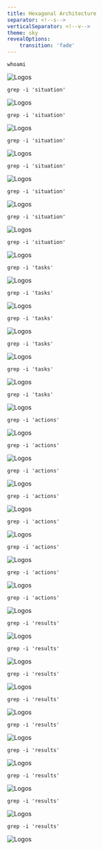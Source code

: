 ```yaml
---
title: Hexagonal Architecture
separator: <!--s-->
verticalSeparator: <!--v-->
theme: sky
revealOptions:
    transition: 'fade'
---
```


```
whoami
```

![Logos](pictures/hexagonal_presentation.001.png)

<!--s-->

```
grep -i 'situation'
```

![Logos](pictures/hexagonal_presentation.002.png)

<!--v-->

```
grep -i 'situation'
```

![Logos](pictures/hexagonal_presentation.003.png)

<!--v-->

```
grep -i 'situation'
```

![Logos](pictures/hexagonal_presentation.004.png)

<!--v-->

```
grep -i 'situation'
```

![Logos](pictures/hexagonal_presentation.005.png)

<!--v-->

```
grep -i 'situation'
```

![Logos](pictures/hexagonal_presentation.006.png)

<!--v-->

```
grep -i 'situation'
```

![Logos](pictures/hexagonal_presentation.007.png)

<!--v-->

```
grep -i 'situation'
```

![Logos](pictures/hexagonal_presentation.008.png)


<!--s-->

```
grep -i 'tasks'
```

![Logos](pictures/hexagonal_presentation.009.png)

<!--v-->

```
grep -i 'tasks'
```

![Logos](pictures/hexagonal_presentation.010.png)

<!--v-->

```
grep -i 'tasks'
```

![Logos](pictures/hexagonal_presentation.011.png)

<!--v-->

```
grep -i 'tasks'
```

![Logos](pictures/hexagonal_presentation.012.png)


<!--v-->

```
grep -i 'tasks'
```

![Logos](pictures/hexagonal_presentation.013.png)

<!--v-->

```
grep -i 'tasks'
```

![Logos](pictures/hexagonal_presentation.014.png)

<!--s-->

```
grep -i 'actions'
```

![Logos](pictures/hexagonal_presentation.015.png)

<!--v-->

```
grep -i 'actions'
```

![Logos](pictures/hexagonal_presentation.016.png)

<!--v-->

```
grep -i 'actions'
```

![Logos](pictures/hexagonal_presentation.017.png)

<!--v-->

```
grep -i 'actions'
```

![Logos](pictures/hexagonal_presentation.018.png)

<!--v-->

```
grep -i 'actions'
```

![Logos](pictures/hexagonal_presentation.019.png)

<!--v-->

```
grep -i 'actions'
```

![Logos](pictures/hexagonal_presentation.020.png)

<!--v-->

```
grep -i 'actions'
```

![Logos](pictures/hexagonal_presentation.021.png)

<!--v-->

```
grep -i 'actions'
```

![Logos](pictures/hexagonal_presentation.022.png)

<!--s-->

```
grep -i 'results'
```

![Logos](pictures/hexagonal_presentation.023.png)

<!--v-->

```
grep -i 'results'
```

![Logos](pictures/hexagonal_presentation.024.png)

<!--v-->

```
grep -i 'results'
```

![Logos](pictures/hexagonal_presentation.025.png)

<!--v-->

```
grep -i 'results'
```

![Logos](pictures/hexagonal_presentation.026.png)

<!--v-->

```
grep -i 'results'
```

![Logos](pictures/hexagonal_presentation.027.png)

<!--v-->

```
grep -i 'results'
```

![Logos](pictures/hexagonal_presentation.028.png)

<!--v-->

```
grep -i 'results'
```

![Logos](pictures/hexagonal_presentation.029.png)

<!--v-->

```
grep -i 'results'
```

![Logos](pictures/hexagonal_presentation.030.png)

<!--v-->

```
grep -i 'results'
```

![Logos](pictures/hexagonal_presentation.031.png)










